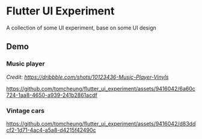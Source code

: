 # Flutter UI Experiment

A collection of some UI experiment, base on some UI design

## Demo

### Music player

_Credit: https://dribbble.com/shots/10123436-Music-Player-Vinyls_

https://github.com/tomcheung/flutter_ui_experiment/assets/9416042/6a60c724-1aa8-4650-a939-241b2861acdf

### Vintage cars

https://github.com/tomcheung/flutter_ui_experiment/assets/9416042/d83ddcf2-1d71-4ac4-a5a8-d4215f42490c
